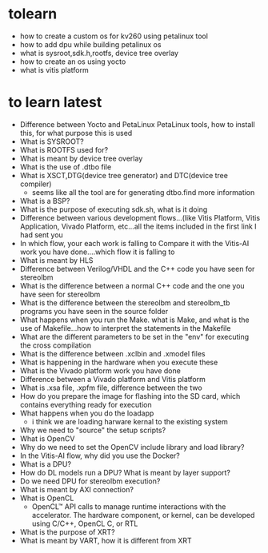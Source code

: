 # tolearn
- how to create a custom os for kv260 using petalinux tool
- how to add dpu while building petalinux os
- what is sysroot,sdk.h,rootfs, device tree overlay
- how to create an os using yocto
- what is vitis platform
# to learn latest

- Difference between Yocto and PetaLinux
PetaLinux tools, how to install this, for what purpose this is used
- What is SYSROOT?
- What is ROOTFS used for?
- What is meant by device tree overlay
- What is the use of .dtbo file
- What is XSCT,DTG(device tree generator) and DTC(device tree compiler)
    - seems like all the tool are for generating dtbo.find more information
- What is a BSP?
- What is the purpose of executing sdk.sh, what is it doing
- Difference between various development flows...(like Vitis Platform, Vitis Application, Vivado Platform, etc...all the items included in the first link I had sent you
- In which flow, your each work is falling to
Compare it with the Vitis-AI work you have done....which flow it is falling to
- What is meant by HLS
- Difference between Verilog/VHDL and the C++ code you have seen for stereolbm
- What is the difference between a normal C++ code and the one you have seen for stereolbm
- What is the difference between the stereolbm and stereolbm_tb programs you have seen in the source folder
- What happens when you run the Make. what is Make, and what is the use of Makefile...how to interpret the statements in the Makefile
- What are the different parameters to be set in the "env" for executing the cross compilation
- What is the difference between .xclbin and .xmodel files
- What is happening in the hardware when you execute these
- What is the Vivado platform work you have done
- Difference between a Vivado platform and Vitis platform
- What is .xsa file, .xpfm file, difference between the two
- How do you prepare the image for flashing into the SD card, which contains everything ready for execution
- What happens when you do the loadapp
    - i think we are loading harware kernal to the existing system 
- Why we need to "source" the setup scripts?
- What is OpenCV
- Why do we need to set the OpenCV include library and load library?
- In the Vitis-AI flow, why did you use the Docker?
- What is a DPU?
- How do DL models run a DPU? What is meant by layer support?
- Do we need DPU for stereolbm execution?
- What is meant by AXI connection?
- What is OpenCL
    - OpenCL™ API calls to manage runtime interactions with the accelerator. The hardware component, or kernel, can be developed using C/C++, OpenCL C, or RTL
- What is the purpose of XRT?
- What is meant by VART, how it is different from XRT
